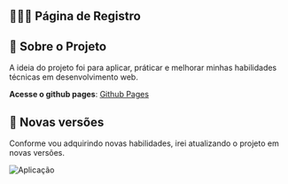 ## 👨🏼‍💻 Página de Registro

## 🚀 Sobre o Projeto
A ideia do projeto foi para aplicar, práticar e melhorar minhas habilidades técnicas em desenvolvimento web.

**Acesse o github pages**: [Github Pages](https://filipirafael.github.io/tesla-project-cybertruck/)

## 🚀 Novas versões
Conforme vou adquirindo novas habilidades, irei atualizando o projeto em novas versões. 

<div style="display: inline-block">
    <img src="./assets/images/screenshot.png" alt="Aplicação">
</div>
